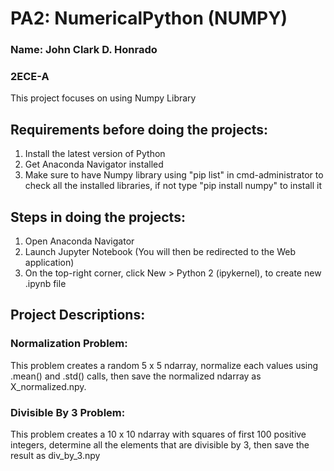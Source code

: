 # PA2: NumericalPython (NUMPY)
### Name: John Clark D. Honrado
### 2ECE-A


This project focuses on using Numpy Library



## Requirements before doing the projects:
1. Install the latest version of Python
2. Get Anaconda Navigator installed
3. Make sure to have Numpy library using "pip list" in cmd-administrator to check all the installed libraries, if not type "pip install numpy" to install it



## Steps in doing the projects:
1. Open Anaconda Navigator
2. Launch Jupyter Notebook (You will then be redirected to the Web application)
3. On the top-right corner, click New > Python 2 (ipykernel), to create new .ipynb file



## Project Descriptions:

### Normalization Problem:

This problem creates a random 5 x 5 ndarray, normalize each values using .mean() and .std() calls, then save the normalized ndarray as X_normalized.npy.


### Divisible By 3 Problem:

This problem creates a 10 x 10 ndarray with squares of first 100 positive integers, determine all the elements that are divisible by 3, then save the result as div_by_3.npy




